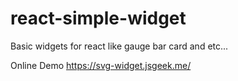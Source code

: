 # react-simple-widget
Basic widgets for react like gauge bar card and etc...

Online Demo https://svg-widget.jsgeek.me/
